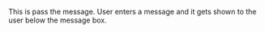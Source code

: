 This is pass the message.
User enters a message and it gets shown to the user below the message box.

